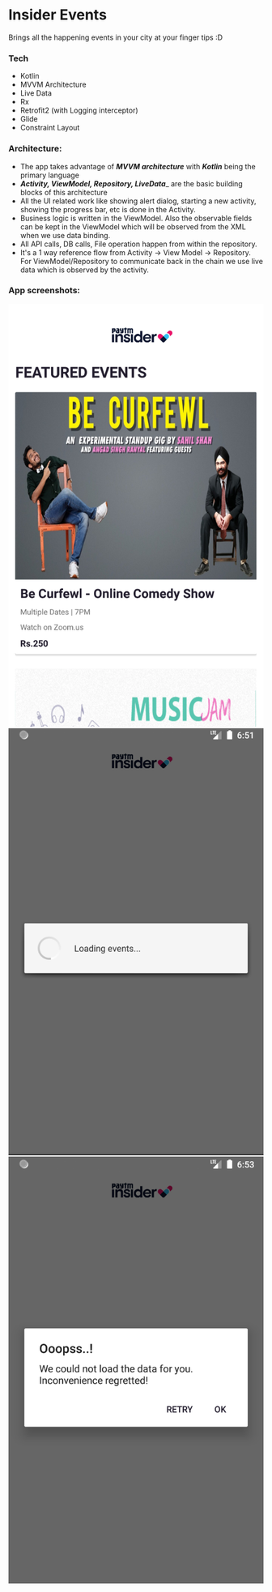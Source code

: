 # Insider Events
Brings all the happening events in your city at your finger tips :D

### Tech
* Kotlin
* MVVM Architecture
* Live Data
* Rx
* Retrofit2 (with Logging interceptor)
* Glide
* Constraint Layout

### Architecture:
* The app takes advantage of ___MVVM architecture___ with ___Kotlin___ being the primary language
* ___Activity, ViewModel, Repository, LiveData____ are the basic building blocks of this architecture
* All the UI related work like showing alert dialog, starting a new activity, showing the progress bar, etc is done in the Activity. 
* Business logic is written in the ViewModel. Also the observable fields can be kept in the ViewModel which will be observed from the XML when we use data binding. 
* All API calls, DB calls, File operation happen from within the repository.
* It's a 1 way reference flow from Activity -> View Model -> Repository. For ViewModel/Repository to communicate back in the chain we use live data which is observed by the activity.

### App screenshots:
![Image description](https://github.com/rohegde7/Insider-Events/blob/master/screenshots/Screenshot%202020-05-23%20at%206.59.44%20AM.png)
![Image description](https://github.com/rohegde7/Insider-Events/blob/master/screenshots/Screenshot%202020-05-23%20at%206.51.13%20AM.png)
![Image description](https://github.com/rohegde7/Insider-Events/blob/master/screenshots/Screenshot%202020-05-23%20at%206.53.11%20AM.png)

